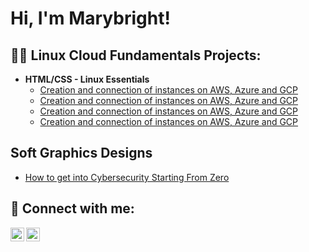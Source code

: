 <h1>Hi, I'm Marybright! 
<h2>👨‍💻 Linux Cloud Fundamentals Projects:</h2>

- <b>HTML/CSS - Linux Essentials</b>
  - [Creation and connection of instances on AWS, Azure and GCP](https://github.com/Marybright007/Week-1-LAB-1)
  - [Creation and connection of instances on AWS, Azure and GCP](https://github.com/Marybright007/Week-1-LAB-1)
  - [Creation and connection of instances on AWS, Azure and GCP](https://github.com/Marybright007/Week-1-LAB-1)
  - [Creation and connection of instances on AWS, Azure and GCP](https://github.com/Marybright007/Week-1-LAB-1)

<h2> Soft Graphics Designs </h2>

- [How to get into Cybersecurity Starting From Zero](https://www.youtube.com/watch?v=a83ASGn_V_s)

<h2> 🤳 Connect with me:</h2>

[<img align="left" alt="JoshMadakor | LinkedIn" width="22px" src="https://cdn.jsdelivr.net/npm/simple-icons@v3/icons/linkedin.svg" />][linkedin]
[<img align="left" alt="JoshMadakor | Instagram" width="22px" src="https://cdn.jsdelivr.net/npm/simple-icons@v3/icons/instagram.svg" />][instagram]

[website]: https://sites.google.com/view/explore-marybright/home 
[instagram]: https://www.instagram.com/may_ree_b/
[linkedin]: https://www.linkedin.com/in/marybright-peter-jimmy

